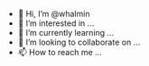 - 👋 Hi, I’m @whalmin
- 👀 I’m interested in ...
- 🌱 I’m currently learning ...
- 💞️ I’m looking to collaborate on ...
- 📫 How to reach me ...

<!---
whalmin/whalmin is a ✨ special ✨ repository because its `README.md` (this file) appears on your GitHub profile.
You can click the Preview link to take a look at your changes.
--->
